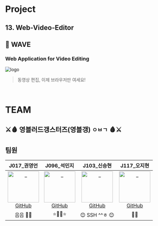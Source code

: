 # Project
## 13. Web-Video-Editor
## 🌊 WAVE
### Web Application for Video Editing  
![logo](https://user-images.githubusercontent.com/49153756/99418260-2d521f80-293e-11eb-806e-fa4ec9d03038.png)

> 동영상 편집, 이제 브라우저만 여세요!  
<br/> 


# TEAM

## ⚔🩸 **영블러드갱스터즈(영블갱)** `ㅇㅂㄱ` 🩸⚔

## 팀원
|  J017_권영언  |  J096_석민지  |  J103_신승현  |  J117_오지현  |
| :----------: |  :--------:  |  :---------: |  :---------: |
| [<img src="https://avatars0.githubusercontent.com/u/49153756?s=460&u=a475983d60adb9ddac3d55771bde039d545360dd&v=4" width=100 alt="_"/><br/>GitHub](https://github.com/kyu9341) | [<img src="https://user-images.githubusercontent.com/57527380/97649629-2486d000-1a9b-11eb-9887-4241aeb15753.png" width=100 alt="_"/><br/>GitHub](https://github.com/mjseok) |[<img src="https://user-images.githubusercontent.com/48575504/99213106-144b5080-2810-11eb-9c35-c8f84194c148.jpg" width=100 alt="_"><br/>GitHub](https://github.com/SSH1997) | [<img src="https://avatars1.githubusercontent.com/u/48315101?s=460&v=4" width=100 alt="_"/><br/>GitHub](https://github.com/joh16) |
| 음음 🏳️‍🌈  |  ⭐👩‍💻⭐  | 😊 SSH ^^ㅎ 😊 |   🐾📏|

